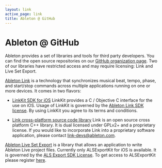 ```yaml
---
layout: link
active_page: link
title: Ableton @ GitHub
---
```


# Ableton @ GitHub

Ableton provides a set of libraries and tools for third party developers. You can find
the open source repositories on our [GitHub organization
page](https://github.com/ableton). Two of our libraries have restricted access and may
require licensing: Link and Live Set Export.

[Ableton Link](/link) is a technology that synchronizes musical beat, tempo, phase,
and start/stop commands across multiple applications running on one or more devices.
It comes in two flavors:

- [LinkKit SDK for iOS](/linkkit) LinkKit provides a C / Objective C interface for the use
on iOS. Usage of LinkKit is governed by the [Ableton Link SDK license](https://github.com/Ableton/LinkKit/blob/master/LICENSE.md). 
By using LinkKit you agree to its terms and conditions.

- [Link cross-platform source code library](https://github.com/ableton/link) Link is an
open source cross platform C++ library. It is dual licensed under GPLv2+ and a proprietary
license. If you would like to incorporate Link into a proprietary software application,
please contact [link-devs@ableton.com](mailto:link-devs@ableton.com).

[Ableton Live Set Export](/export) is a library that allows an application to write
Ableton Live project files. Currently only ALSExportKit for iOS is available. It is
governed by the [ALS Export SDK License](/export/assets/ALSExport_License_v1.0.pdf). To
get access to ALSExportKit please register
[here](https://www.ableton.com/en/link/sdk/license-request/).
